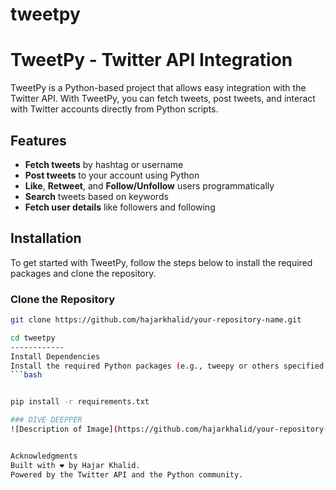 # tweetpy

# TweetPy - Twitter API Integration

TweetPy is a Python-based project that allows easy integration with the Twitter API. With TweetPy, you can fetch tweets, post tweets, and interact with Twitter accounts directly from Python scripts.

## Features

- **Fetch tweets** by hashtag or username
- **Post tweets** to your account using Python
- **Like**, **Retweet**, and **Follow/Unfollow** users programmatically
- **Search** tweets based on keywords
- **Fetch user details** like followers and following

## Installation

To get started with TweetPy, follow the steps below to install the required packages and clone the repository.

### Clone the Repository
```bash
git clone https://github.com/hajarkhalid/your-repository-name.git

cd tweetpy
------------
Install Dependencies
Install the required Python packages (e.g., tweepy or others specified in requirements.txt):
```bash


pip install -r requirements.txt

### DIVE DEEPPER 
![Description of Image](https://github.com/hajarkhalid/your-repository-name/blob/main/path-to-your-image/267c0dda-e088-4bf7-bdd6-7bcbac7204df.png)


Acknowledgments
Built with ❤️ by Hajar Khalid.
Powered by the Twitter API and the Python community.
